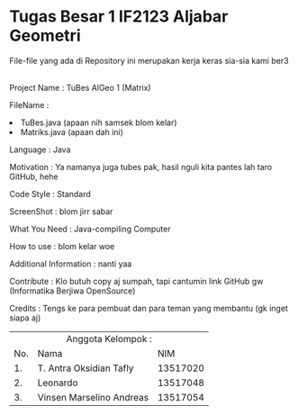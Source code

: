 <h1>Tugas Besar 1 IF2123 Aljabar Geometri</h1>

File-file yang ada di Repository ini merupakan kerja keras sia-sia kami ber3<br><br>

Project Name : TuBes AlGeo 1 (Matrix)

FileName :
  <li>TuBes.java (apaan nih samsek blom kelar)
  <li>Matriks.java (apaan dah ini)

Language : Java

Motivation : Ya namanya juga tubes pak, hasil nguli kita pantes lah taro GitHub, hehe

Code Style : Standard

ScreenShot : blom jirr sabar

What You Need : Java-compiling Computer

How to use : blom kelar woe

Additional Information : nanti yaa

Contribute : Klo butuh copy aj sumpah, tapi cantumin link GitHub gw (Informatika Berjiwa OpenSource)

Credits : Tengs ke para pembuat dan para teman yang membantu (gk inget siapa aj)

<table>
<tr><td colspan = 3 align = "center">Anggota Kelompok :</td></tr>
<tr><td>No.</td><td>Nama</td><td>NIM</td></tr>
<tr><td>1.</td><td>T. Antra Oksidian Tafly</td><td>13517020</td></tr>

<tr><td>2.</td><td>Leonardo</td><td>13517048</td></tr>

<tr><td>3.</td><td>Vinsen Marselino Andreas</td><td>13517054</td></tr>
</table>
